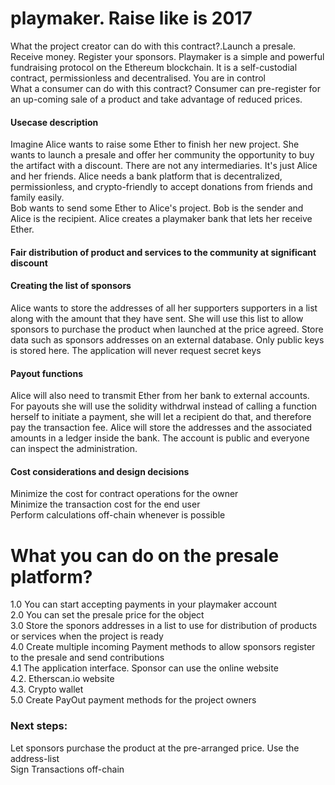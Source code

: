 # playmaker. Raise like is 2017
What the project creator can do with this contract?.Launch a presale. Receive money. Register your sponsors. Playmaker is a simple and powerful fundraising protocol on the Ethereum blockchain. It is a self-custodial contract, permissionless and decentralised. You are in control</br>
What a consumer can do with this contract? 
Consumer can pre-register for an up-coming sale of a product and take advantage of reduced prices.</br>
#### Usecase description
Imagine Alice wants to raise some Ether to finish her new project. She wants to launch a presale and offer her community the opportunity to buy the artifact with a discount. There are not any intermediaries. It's just Alice and her friends.
Alice needs a bank platform that is decentralized, permissionless, and crypto-friendly to accept donations from friends and family easily.</br>
Bob wants to send some Ether to Alice's project. Bob is the sender and Alice is the recipient. Alice creates a playmaker bank that lets her receive Ether.</br>

#### Fair distribution of product and services to the community at significant discount

#### Creating the list of sponsors
Alice wants to store the addresses of all her supporters supporters in a list along with the amount that they have sent. She will use this list to allow sponsors to purchase the product when launched at the price agreed. Store data such as sponsors addresses on an external database. Only public keys is stored here. The application will never request secret keys</br>

#### Payout functions
Alice will also need to transmit Ether from her bank to external accounts.</br> 
For payouts she will use the solidity withdrwal instead of calling a function herself to initiate a payment, she will let a recipient do that, and therefore pay the transaction fee. Alice will store the addresses and the associated amounts in a ledger inside the bank. The account is public and everyone can inspect the administration. </br>

#### Cost considerations and design decisions

Minimize the cost for contract operations for the owner</br>
Minimize the transaction cost for the end user</br>
Perform calculations off-chain whenever is possible</br>

# What you can do on the presale platform?
1.0 You can start accepting payments in your playmaker account</br>
2.0 You can set the presale price for the object </br>
3.0 Store the sponors addresses in a list to use for distribution of products or services when the project is ready</br>
4.0 Create multiple incoming Payment methods to allow sponsors register to the presale and send contributions</br>
4.1 The application interface. Sponsor can use the online website </br>
4.2. Etherscan.io website</br>
4.3. Crypto wallet</br>
5.0 Create PayOut payment methods for the project owners

### Next steps: 
Let sponsors purchase the product at the pre-arranged price. Use the address-list</br>
Sign Transactions off-chain</br>


